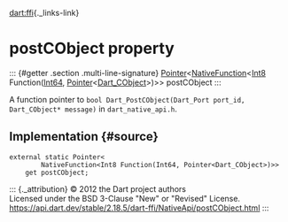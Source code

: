 [dart:ffi](../../dart-ffi/dart-ffi-library){._links-link}

postCObject property
====================

::: {#getter .section .multi-line-signature}
[Pointer](../pointer-class)\<[NativeFunction](../nativefunction-class)\<[Int8](../int8-class)
Function([Int64](../int64-class),
[Pointer](../pointer-class)\<[Dart\_CObject](../dart_cobject-class)\>)\>\>
postCObject
:::

A function pointer to
`bool Dart_PostCObject(Dart_Port port_id, Dart_CObject* message)` in
`dart_native_api.h`.

Implementation {#source}
--------------

``` {.language-dart data-language="dart"}
external static Pointer<
        NativeFunction<Int8 Function(Int64, Pointer<Dart_CObject>)>>
    get postCObject;
```

::: {._attribution}
© 2012 the Dart project authors\
Licensed under the BSD 3-Clause \"New\" or \"Revised\" License.\
<https://api.dart.dev/stable/2.18.5/dart-ffi/NativeApi/postCObject.html>
:::
